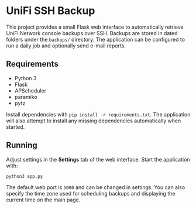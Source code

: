 # UniFi SSH Backup

This project provides a small Flask web interface to automatically retrieve
UniFi Network console backups over SSH. Backups are stored in dated folders
under the `backups/` directory. The application can be configured to run a
daily job and optionally send e-mail reports.

## Requirements

- Python 3
- Flask
- APScheduler
- paramiko
- pytz

Install dependencies with `pip install -r requirements.txt`.
The application will also attempt to install any missing dependencies
automatically when started.

## Running

Adjust settings in the **Settings** tab of the web interface. Start the
application with:

```bash
python3 app.py
```

The default web port is `5000` and can be changed in settings.
You can also specify the time zone used for scheduling backups and displaying
the current time on the main page.
